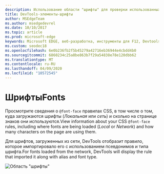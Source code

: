 ```yaml
---
description: Использование области "шрифты" для проверки использованных на странице шрифтов
title: DevTools-элементы-шрифты
author: MSEdgeTeam
ms.author: msedgedevrel
ms.date: 10/10/2017
ms.topic: article
ms.prod: microsoft-edge
keywords: Microsoft EDGE, веб-разработка, инструменты для F12, Devtools, элементы, шрифты, @font-face
ms.custom: seodec18
ms.openlocfilehash: 6e0b236fb2f5b45279a42716eb36944e4cbdd4b0
ms.sourcegitcommit: 6860234c25a8be863b7f29a54838e78e120dbb62
ms.translationtype: MT
ms.contentlocale: ru-RU
ms.lasthandoff: 04/09/2020
ms.locfileid: "10572545"
---
```

# <span data-ttu-id="4e6a4-104">Шрифты</span><span class="sxs-lookup"><span data-stu-id="4e6a4-104">Fonts</span></span>

<span data-ttu-id="4e6a4-105">Просмотрите сведения о `@font-face` правилах CSS, в том числе о том, куда загружаются шрифты (*Локальная* или *сеть*) и сколько на странице знаков они используются.</span><span class="sxs-lookup"><span data-stu-id="4e6a4-105">View information about your CSS `@font-face` rules, including where fonts are being loaded (*Local* or *Network*) and how many characters on the page are using them.</span></span>

<span data-ttu-id="4e6a4-106">Для шрифтов, загруженных из сети, DevTools отобразит правило, которое импортировало его с использованием псевдонимов и типа шрифта.</span><span class="sxs-lookup"><span data-stu-id="4e6a4-106">For fonts loaded from the network, DevTools will display the rule that imported it along with alias and font type.</span></span>

![Область "шрифты"](../media/elements_fonts.png)